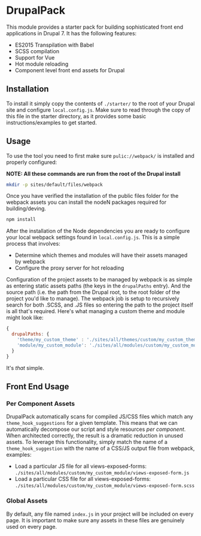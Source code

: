 # DrupalPack

This module provides a starter pack for building sophisticated front end applications in Drupal 7. It has 
the following features:

* ES2015 Transpilation with Babel
* SCSS compilation
* Support for Vue 
* Hot module reloading
* Component level front end assets for Drupal

## Installation

To install it simply copy the contents of `./starter/` to the root of your Drupal site and configure
`local.config.js`. Make sure to read through the copy of this file in the starter directory, as it provides
some basic instructions/examples to get started.

## Usage

To use the tool you need to first make sure  `pulic://webpack/` is installed and properly configured:

**NOTE: All these commands are run from the root of the Drupal install**

```bash
mkdir -p sites/default/files/webpack
```
Once you have verified the installation of the public files folder for the webpack assets you can install the nodeN
packages required for building/deving.

```bash
npm install
```

After the installation of the Node dependencies you are ready to configure your local webpack settings found in
`local.config.js`. This is a simple process that involves:

* Determine which themes and modules will have their assets managed by webpack
* Configure the proxy server for hot reloading

Configuration of the project assets to be managed by webpack is as simple as entering static assets paths
(the keys in the `drupalPaths` entry). And the source path (i.e. the path from the Drupal root, to the root folder
of the project you'd like to manage). The webpack job is setup to recursively search for both .SCSS, and .JS files
so entering the path to the project itself is all that's required. Here's what managing a custom theme and module
might look like:

```javascript
{
  drupalPaths: {
    'theme/my_custom_theme' : './sites/all/themes/custom/my_custom_theme',
    'module/my_custom_module': './sites/all/modules/custom/my_custom_module'
  }
}
```

It's *that* simple.

## Front End Usage

### Per Component Assets
DrupalPack automatically scans for compiled JS/CSS files which match any `theme_hook_suggestions` for a given template.
This means that we can automatically decompose our script and style resources *per component*. When architected correctly,
the result is a dramatic reduction in unused assets. To leverage this functionality, simply match the name of a
`theme_hook_suggestion` with the name of a CSS/JS output file from webpack, examples:

* Load a particular JS file for all views-exposed-forms: 
  `./sites/all/modules/custom/my_custom_module/views-exposed-form.js`
* Load a particular CSS file for all views-exposed-forms: 
  `./sites/all/modules/custom/my_custom_module/views-exposed-form.scss`

### Global Assets
By default, any file named `index.js` in your project will be included on every page. It is important to make sure
any assets in these files are genuinely used on every page.